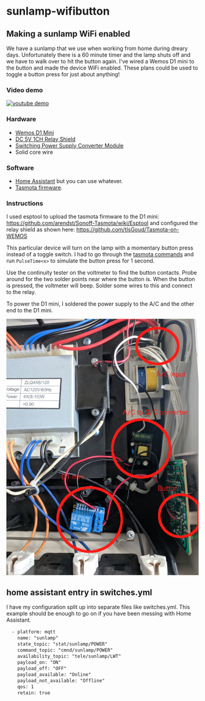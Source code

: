 # sunlamp-wifibutton

## Making a sunlamp WiFi enabled
We have a sunlamp that we use when working from home during dreary days. Unfortunately there is a 60 minute timer and the lamp shuts off and we have to walk over to hit the button again. I've wired a Wemos D1 mini to the button and made the device WiFi enabled. These plans could be used to toggle a button press for just about anything!

### Video demo
[![youtube demo](https://img.youtube.com/vi/rt5SqVs1bFE/0.jpg)](https://www.youtube.com/watch?v=rt5SqVs1bFE)

### Hardware
* [Wemos D1 Mini](https://www.banggood.com/3Pcs-Wemos-D1-Mini-V2_3_0-WIFI-Internet-Of-Things-Development-Board-Based-ESP8266-ESP-12S-4MB-FLASH-p-1230988.html?rmmds=myorder)
* [DC 5V 1CH Relay Shield](https://www.banggood.com/3Pcs-DC-5V-1CH-Relay-Shield-V2-Version-2-For-WEMOS-D1-Mini-ESP8266-WiFi-Module-p-1123511.html?rmmds=myorder&cur_warehouse=CN)
* [Switching Power Supply Converter Module](https://www.amazon.com/gp/product/B01FA0KJFA/)
* Solid core wire

### Software
* [Home Assistant](https://home-assistant.io/) but you can use whatever.
* [Tasmota firmware](https://github.com/arendst/Sonoff-Tasmota).

### Instructions
I used esptool to upload the tasmota firmware to the D1 mini: https://github.com/arendst/Sonoff-Tasmota/wiki/Esptool
and configured the relay shield as shown here: https://github.com/tIsGoud/Tasmota-on-WEMOS

This particular device will turn on the lamp with a momentary button press instead of a toggle switch. I had to go through the [tasmota commands](https://github.com/arendst/Sonoff-Tasmota/wiki/Commands) and run ```PulseTime<x>``` to simulate the button press for 1 second.

Use the continuity tester on the voltmeter to find the button contacts. Probe around for the two solder points near where the button is. When the button is pressed, the voltmeter will beep. Solder some wires to this and connect to the relay.

To power the D1 mini, I soldered the power supply to the A/C and the other end to the D1 mini.



![inside](https://github.com/stevenixng/sunlamp-wifibutton/blob/master/pictures/inside.jpg "sorry for the terrible graphics")

## home assistant entry in switches.yml
I have my configuration split up into separate files like switches.yml. This example should be enough to go on if you have been messing with Home Assistant.

```
  - platform: mqtt
    name: "sunlamp"
    state_topic: "stat/sunlamp/POWER"
    command_topic: "cmnd/sunlamp/POWER"
    availability_topic: "tele/sunlamp/LWT"
    payload_on: "ON"
    payload_off: "OFF"
    payload_available: "Online"
    payload_not_available: "Offline"
    qos: 1
    retain: true
```
